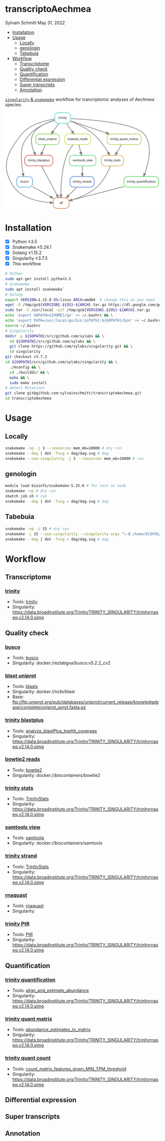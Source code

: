 transcriptoAechmea
================
Sylvain Schmitt
May 31, 2022

  - [Installation](#installation)
  - [Usage](#usage)
      - [Locally](#locally)
      - [genologin](#genologin)
      - [Tabebuia](#tabebuia)
  - [Workflow](#workflow)
      - [Transcriptome](#transcriptome)
      - [Quality check](#quality-check)
      - [Quantification](#quantification)
      - [Differential expression](#differential-expression)
      - [Super transcripts](#super-transcripts)
      - [Annotation](#annotation)

[`singularity` &
`snakemake`](https://github.com/sylvainschmitt/snakemake_singularity)
workflow for trancriptomic analyses of *Aechmea* species.

![Workflow.](dag/dag.svg)

# Installation

  - [x] Python ≥3.5
  - [x] Snakemake ≥5.24.1
  - [x] Golang ≥1.15.2
  - [x] Singularity ≥3.7.3
  - [x] This workflow

<!-- end list -->

``` bash
# Python
sudo apt-get install python3.5
# Snakemake
sudo apt install snakemake`
# Golang
export VERSION=1.15.8 OS=linux ARCH=amd64  # change this as you need
wget -O /tmp/go${VERSION}.${OS}-${ARCH}.tar.gz https://dl.google.com/go/go${VERSION}.${OS}-${ARCH}.tar.gz && \
sudo tar -C /usr/local -xzf /tmp/go${VERSION}.${OS}-${ARCH}.tar.gz
echo 'export GOPATH=${HOME}/go' >> ~/.bashrc && \
echo 'export PATH=/usr/local/go/bin:${PATH}:${GOPATH}/bin' >> ~/.bashrc && \
source ~/.bashrc
# Singularity
mkdir -p ${GOPATH}/src/github.com/sylabs && \
  cd ${GOPATH}/src/github.com/sylabs && \
  git clone https://github.com/sylabs/singularity.git && \
  cd singularity
git checkout v3.7.3
cd ${GOPATH}/src/github.com/sylabs/singularity && \
  ./mconfig && \
  cd ./builddir && \
  make && \
  sudo make install
# detect Mutations
git clone git@github.com:sylvainschmitt/transcriptoAechmea.git
cd transcriptoAechmea
```

# Usage

## Locally

``` bash
snakemake -np -j 3 --resources mem_mb=10000 # dry run
snakemake --dag | dot -Tsvg > dag/dag.svg # dag
snakemake --use-singularity -j 3 --resources mem_mb=10000 # run
```

## genologin

``` bash
module load bioinfo/snakemake-5.25.0 # for test on node
snakemake -np # dry run
sbatch job.sh # run
snakemake --dag | dot -Tsvg > dag/dag.svg # dag
```

## Tabebuia

``` bash
snakemake -np -j 15 # dry run
snakemake -j 15 --use-singularity --singularity-args "\-B /home/ECOFOG/sylvain.schmitt/Documents/data/Aechmea" # run with binded data
snakemake --dag | dot -Tsvg > dag/dag.svg # dag
```

# Workflow

## Transcriptome

### [trinity](https://github.com/sylvainschmitt/transcriptoAechmea/blob/main/rules/trinity.smk)

  - Tools:
    [trinity](https://github.com/trinityrnaseq/trinityrnaseq/wiki)
  - Singularity:
    <https://data.broadinstitute.org/Trinity/TRINITY_SINGULARITY/trinityrnaseq.v2.14.0.simg>

## Quality check

### [busco](https://github.com/sylvainschmitt/transcriptoAechmea/blob/main/rules/busco.smk)

  - Tools: [busco](https://busco.ezlab.org/)
  - Singularity: docker://ezlabgva/busco:v5.2.2\_cv2

### [blast uniprot](https://github.com/sylvainschmitt/transcriptoAechmea/blob/main/rules/blast_uniprot.smk)

  - Tools:
    [blastx](https://github.com/trinityrnaseq/trinityrnaseq/wiki/Counting-Full-Length-Trinity-Transcripts)
  - Singularity: docker://ncbi/blast
  - Base:
    <ftp://ftp.uniprot.org/pub/databases/uniprot/current_release/knowledgebase/complete/uniprot_sprot.fasta.gz>

### [trinity blastplus](https://github.com/sylvainschmitt/transcriptoAechmea/blob/main/rules/trinity_blastplus.smk)

  - Tools:
    [analyze\_blastPlus\_topHit\_coverage](https://github.com/trinityrnaseq/trinityrnaseq/wiki/Counting-Full-Length-Trinity-Transcripts)
  - Singularity:
    <https://data.broadinstitute.org/Trinity/TRINITY_SINGULARITY/trinityrnaseq.v2.14.0.simg>

### [bowtie2 reads](https://github.com/sylvainschmitt/transcriptoAechmea/blob/main/rules/bowtie2_reads.smk)

  - Tools:
    [bowtie2](https://github.com/trinityrnaseq/trinityrnaseq/wiki/RNA-Seq-Read-Representation-by-Trinity-Assembly)
  - Singularity: docker://biocontainers/bowtie2

### [trinity stats](https://github.com/sylvainschmitt/transcriptoAechmea/blob/main/rules/trinity_stats.smk)

  - Tools:
    [TrinityStats](https://github.com/trinityrnaseq/trinityrnaseq/wiki/Transcriptome-Contig-Nx-and-ExN50-stats)
  - Singularity:
    <https://data.broadinstitute.org/Trinity/TRINITY_SINGULARITY/trinityrnaseq.v2.14.0.simg>

### [samtools view](https://github.com/sylvainschmitt/transcriptoAechmea/blob/main/rules/samtools_view.smk)

  - Tools:
    [samtools](https://github.com/trinityrnaseq/trinityrnaseq/wiki/Examine-Strand-Specificity)
  - Singularity: docker://biocontainers/samtools

### [trinity strand](https://github.com/sylvainschmitt/transcriptoAechmea/blob/main/rules/trinity_strand.smk)

  - Tools:
    [TrinityStats](https://github.com/trinityrnaseq/trinityrnaseq/wiki/Examine-Strand-Specificity)
  - Singularity:
    <https://data.broadinstitute.org/Trinity/TRINITY_SINGULARITY/trinityrnaseq.v2.14.0.simg>

### [rnaquast](https://github.com/sylvainschmitt/transcriptoAechmea/blob/main/rules/rnaquast.smk)

  - Tools: [rnaquast](https://github.com/ablab/rnaquast)
  - Singularity:

### [trinity PtR](https://github.com/sylvainschmitt/transcriptoAechmea/blob/main/rules/trinity_ptr.smk)

  - Tools:
    [PtR](https://github.com/trinityrnaseq/trinityrnaseq/wiki/QC-Samples-and-Biological-Replicates)
  - Singularity:
    <https://data.broadinstitute.org/Trinity/TRINITY_SINGULARITY/trinityrnaseq.v2.14.0.simg>

## Quantification

### [trinity quantification](https://github.com/sylvainschmitt/transcriptoAechmea/blob/main/rules/trinity_quantification.smk)

  - Tools:
    [align\_and\_estimate\_abundance](https://github.com/trinityrnaseq/trinityrnaseq/wiki/Trinity-Transcript-Quantification)
  - Singularity:
    <https://data.broadinstitute.org/Trinity/TRINITY_SINGULARITY/trinityrnaseq.v2.14.0.simg>

### [trinity quant matrix](https://github.com/sylvainschmitt/transcriptoAechmea/blob/main/rules/trinity_quant_matrix.smk)

  - Tools:
    [abundance\_estimates\_to\_matrix](https://github.com/trinityrnaseq/trinityrnaseq/wiki/Trinity-Transcript-Quantification)
  - Singularity:
    <https://data.broadinstitute.org/Trinity/TRINITY_SINGULARITY/trinityrnaseq.v2.14.0.simg>

### [trinity quant count](https://github.com/sylvainschmitt/transcriptoAechmea/blob/main/rules/trinity_quant_count.smk)

  - Tools:
    [count\_matrix\_features\_given\_MIN\_TPM\_threshold](https://github.com/trinityrnaseq/trinityrnaseq/wiki/Trinity-Transcript-Quantification)
  - Singularity:
    <https://data.broadinstitute.org/Trinity/TRINITY_SINGULARITY/trinityrnaseq.v2.14.0.simg>

## Differential expression

## Super transcripts

## Annotation

